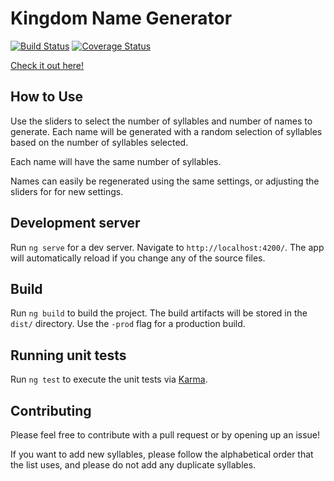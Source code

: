 # Kingdom Name Generator
[![Build Status](https://travis-ci.org/SeanECogan/kingdom-name-gen.svg?branch=master)](https://travis-ci.org/SeanECogan/kingdom-name-gen)
[![Coverage Status](https://coveralls.io/repos/github/SeanECogan/kingdom-name-gen/badge.svg)](https://coveralls.io/github/SeanECogan/kingdom-name-gen)

[Check it out here!](https://www.seanecogan.com/kingdom-name-generator/)

## How to Use

Use the sliders to select the number of syllables and number of names to generate. Each name will be generated with a random selection of syllables based on the number of syllables selected.

Each name will have the same number of syllables.

Names can easily be regenerated using the same settings, or adjusting the sliders for for new settings.

## Development server

Run `ng serve` for a dev server. Navigate to `http://localhost:4200/`. The app will automatically reload if you change any of the source files.

## Build

Run `ng build` to build the project. The build artifacts will be stored in the `dist/` directory. Use the `-prod` flag for a production build.

## Running unit tests

Run `ng test` to execute the unit tests via [Karma](https://karma-runner.github.io).

## Contributing

Please feel free to contribute with a pull request or by opening up an issue!

If you want to add new syllables, please follow the alphabetical order that the list uses, and please do not add any duplicate syllables.
